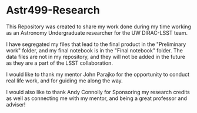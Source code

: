 # Astr499-Research

This Repository was created to share my work done during my time working as an Astronomy Undergraduate researcher for the UW DIRAC-LSST team.

I have segregated my files that lead to the final product in the "Preliminary work" folder, and my final notebook is in the "Final notebook" folder. 
The data files are not in my repository, and they will not be added in the future as they are a part of the LSST collaboration. 

I would like to thank my mentor John Parajko for the opportunity to conduct real life work, and for guiding me along the way. 

I would also like to thank Andy Connolly for Sponsoring my research credits as well as connecting me with my mentor, and being a great professor and adviser!
